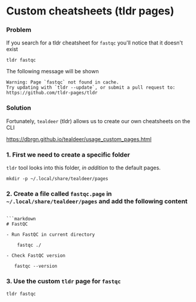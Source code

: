 # Custom cheatsheets (tldr pages)

### Problem

If you search for a tldr cheatsheet for `fastqc` you'll notice that it doesn't exist

```
tldr fastqc
```

The following message will be shown

```
Warning: Page `fastqc` not found in cache.
Try updating with `tldr --update`, or submit a pull request to:
https://github.com/tldr-pages/tldr
```

### Solution


Fortunately, `tealdeer` (tldr) allows us to create our own cheatsheets on the CLI

https://dbrgn.github.io/tealdeer/usage_custom_pages.html

### 1. First we need to create a specific folder

`tldr` tool looks into this folder, _in addition_ to the default pages.

```
mkdir -p ~/.local/share/tealdeer/pages 
```

### 2. Create a file called `fastqc.page` in  `~/.local/share/tealdeer/pages`  and add the following content
```

```markdown
# FastQC

- Run FastQC in current directory

    fastqc ./

- Check FastQC version

   fastqc --version
```

### 3. Use the custom `tldr` page for `fastqc`

```
tldr fastqc
```
